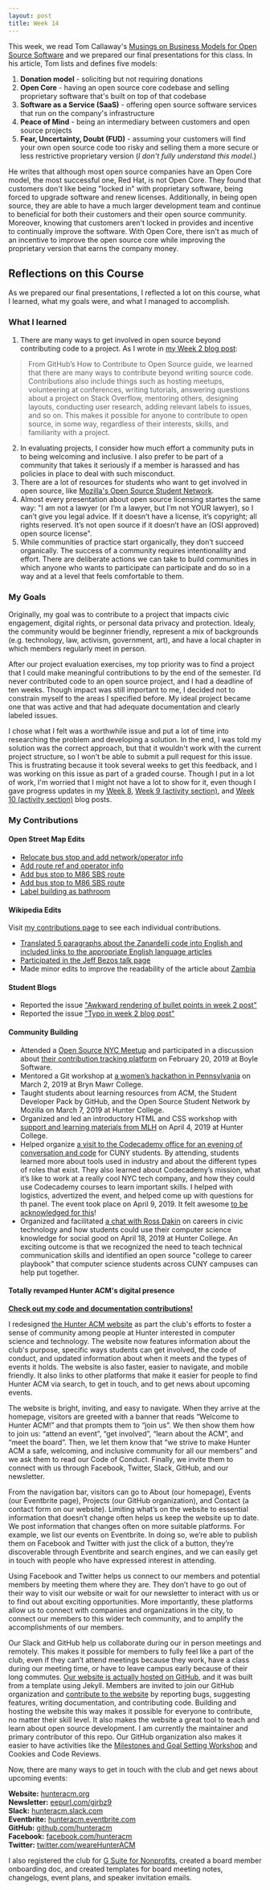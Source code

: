 ```yaml
---
layout: post
title: Week 14
---
```


This week, we read Tom Callaway's [Musings on Business Models for Open Source Software](https://spot.livejournal.com/327801.html) and we prepared our final presentations for this class. In his article, Tom lists and defines five models:
1. **Donation model** - soliciting but not requiring donations
2. **Open Core** - having an open source core codebase and selling proprietary software that's built on top of that codebase
3. **Software as a Service (SaaS)** - offering open source software services that run on the company's infrastructure
4. **Peace of Mind** - being an intermediary between customers and open source projects
5. **Fear, Uncertainty, Doubt (FUD)** - assuming your customers will find your own open source code too risky and selling them a more secure or less restrictive proprietary version (*I don't fully understand this model.*)

He writes that although most open source companies have an Open Core model, the most successful one, Red Hat, is not Open Core. They found that customers don't like being "locked in" with proprietary software, being forced to upgrade software and renew licenses. Additionally, in being open source, they are able to have a much larger development team and continue to beneficial for both their customers and their open source community. Moreover, knowing that customers aren't locked in provides and incentive to continually improve the software. With Open Core, there isn't as much of an incentive to improve the open source core while improving the proprietary version that earns the company money.  


## Reflections on this Course
As we prepared our final presentations, I reflected a lot on this course, what I learned, what my goals were, and what I managed to accomplish. 

### What I learned
1. There are many ways to get involved in open source beyond contributing code to a project. As I wrote in [my Week 2 blog post](https://hunter-college-ossd-spr19.github.io/codesue-weekly/week02/):
> From GitHub’s How to Contribute to Open Source guide, we learned that there are many ways to contribute beyond writing source code. Contributions also include things such as hosting meetups, volunteering at conferences, writing tutorials, answering questions about a project on Stack Overflow, mentoring others, designing layouts, conducting user research, adding relevant labels to issues, and so on. This makes it possible for anyone to contribute to open source, in some way, regardless of their interests, skills, and familiarity with a project.
2. In evaluating projects, I consider how much effort a community puts in to being welcoming and inclusive. I also prefer to be part of a community that takes it seriously if a member is harassed and has policies in place to deal with such misconduct.
3. There are a lot of resources for students who want to get involved in open source, like [Mozilla's Open Source Student Network](https://ossn.club/).
4. Almost every presentation about open source licensing startes the same way: "I am not a lawyer (or I’m a lawyer, but I’m not YOUR lawyer), so I can’t give you legal advice. If it doesn’t have a license, it’s copyright; all rights reserved. It’s not open source if it doesn’t have an (OSI approved) open source license".
5. While communities of practice start organically, they don’t succeed organically. The success of a community requires intentionalilty and effort. There are deliberate actions we can take to build communities in which anyone who wants to participate can participate and do so in a way and at a level that feels comfortable to them.

### My Goals
Originally, my goal was to contribute to a project that impacts civic engagement, digital rights, or personal data privacy and protection. Idealy, the community would be beginner friendly, represent a mix of backgrounds (e.g. technology, law, activism, government, art), and have a local chapter in which members regularly meet in person.

After our project evaluation exercises, my top priority was to find a project that I could make meaningful contributions to by the end of the semester. I’d never contributed code to an open source project, and I had a deadline of ten weeks. Though impact was still important to me, I decided not to constrain myself to the areas I specified before. My ideal project became one that was active and that had adequate documentation and clearly labeled issues.

I chose what I felt was a worthwhile issue and put a lot of time into researching the problem and developing a solution. In the end, I was told my solution was the correct approach, but that it wouldn't work with the current project structure, so I won't be able to submit a pull request for this issue. This is frustrating because it took several weeks to get this feedback, and I was working on this issue as part of a graded course. Though I put in a lot of work, I'm worried that I might not have a lot to show for it, even though I gave progress updates in my [Week 8](https://hunter-college-ossd-spr19.github.io/codesue-weekly/week08/), [Week 9 (activity section)](https://hunter-college-ossd-spr19.github.io/codesue-weekly/week09/), and [Week 10 (activity section)](https://hunter-college-ossd-spr19.github.io/codesue-weekly/week10/) blog posts.    

### My Contributions

#### Open Street Map Edits
- [Relocate bus stop and add network/operator info](https://www.openstreetmap.org/changeset/66780795#map=19/40.77784/-73.95179)
- [Add route ref and operator info](https://www.openstreetmap.org/changeset/66780461)
- [Add bus stop to M86 SBS route](https://www.openstreetmap.org/changeset/66780314)
- [Add bus stop to M86 SBS route](https://www.openstreetmap.org/changeset/66780179)
- [Label building as bathroom](https://www.openstreetmap.org/changeset/66742741#map=16/40.7721/-73.9539)

#### Wikipedia Edits
Visit [my contributions page](https://en.wikipedia.org/wiki/Special:Contributions/Codesue) to see each individual contributions. 
- [Translated 5 paragraphs about the Zanardelli code into English and included links to the appropriate English language articles](https://en.wikipedia.org/wiki/Zanardelli_Code)
- [Participated in the Jeff Bezos talk page](https://en.wikipedia.org/w/index.php?title=Talk:Jeff_Bezos&diff=prev&oldid=882278168)
- Made minor edits to improve the readability of the article about [Zambia](https://en.wikipedia.org/wiki/Zambia)

#### Student Blogs
- Reported the issue ["Awkward rendering of bullet points in week 2 post"](https://github.com/hunter-college-ossd-spr19/Shane-Lester99-weekly/issues/2)
- Reported the issue ["Typo in week 2 blog post"](https://github.com/hunter-college-ossd-spr19/msats5-weekly/issues/2)

#### Community Building
- Attended a [Open Source NYC Meetup](https://www.meetup.com/Open-Source-NYC/events/258592674/) and participated in a discussion about [their contribution tracking platform](https://hunter-college-ossd-spr19.github.io/codesue-weekly/week04/) on February 20, 2019 at Boyle Software.
- Mentored a Git workshop at [a women’s hackathon in Pennsylvania](http://sisterhacks.co/) on March 2, 2019 at Bryn Mawr College.
- Taught students about learning resources from ACM, the Student Developer Pack by GitHub, and the Open Source Student Network by Mozilla on March 7, 2019 at Hunter College.
- Organized and led an introductory HTML and CSS workshop with [support and learning materials from MLH](https://localhost.mlh.io/activities/build-first-website/) on April 4, 2019 at Hunter College.
- Helped organize [a visit to the Codecademy office for an evening of conversation and code](https://www.eventbrite.com/e/cuny-tech-at-codecademy-tickets-59247207994#) for CUNY students. By attending, students learned more about tools used in industry and about the different types of roles that exist. They also learned about Codecademy’s mission, what it’s like to work at a really cool NYC tech company, and how they could use Codecademy courses to learn important skills. I helped with logistics, advertized the event, and helped come up with questions for th panel. The event took place on April 9, 2019. It felt awesome [to be acknowledged for this](https://twitter.com/marielsmusings/status/1118522570981113857)!
- Organized and facilitated [a chat with Ross Dakin](https://www.facebook.com/events/2180543068678534/) on careers in civic technology and how students could use their computer science knowledge for social good on April 18, 2019 at Hunter College. An exciting outcome is that we recognized the need to teach technical communication skills and identified an open source "college to career playbook" that computer science students across CUNY campuses can help put together.

#### Totally revamped Hunter ACM's digital presence 

[**Check out my code and documentation contributions!**](https://github.com/hunteracm/hunteracm.github.io/commits?author=codesue)

I redesigned [the Hunter ACM website](https://www.hunteracm.org/) as part the club's efforts to foster a sense of community among people at Hunter interested in computer science and technology. The website now features information about the club's purpose, specific ways students can get involved, the code of conduct, and updated information about when it meets and the types of events it holds. The website is also faster, easier to navigate, and mobile friendly. It also links to other platforms that make it easier for people to find Hunter ACM via search, to get in touch, and to get news about upcoming events. 

The website is bright, inviting, and easy to navigate. When they arrive at the homepage, visitors are greeted with a banner that reads “Welcome to Hunter ACM!” and that prompts them to “join us”. We then show them how to join us: “attend an event”, “get involved”, “learn about the ACM”, and “meet the board”. Then, we let them know that “we strive to make Hunter ACM a safe, welcoming, and inclusive community for all our members” and we ask them to read our Code of Conduct. Finally, we invite them to connect with us through Facebook, Twitter, Slack, GitHub, and our newsletter. 

From the navigation bar, visitors can go to About (our homepage), Events (our Eventbrite page), Projects (our GitHub organization), and Contact (a contact form on our website). Limiting what’s on the website to essential information that doesn’t change often helps us keep the website up to date. We post information that changes often on more suitable platforms. For example, we list our events on Eventbrite. In doing so, we’re able to publish them on Facebook and Twitter with just the click of a button, they’re discoverable through Eventbrite and search engines, and we can easily get in touch with people who have expressed interest in attending.

Using Facebook and Twitter helps us connect to our members and potential members by meeting them where they are. They don’t have to go out of their way to visit our website or wait for our newsletter to interact with us or to find out about exciting opportunities. More importantly, these platforms allow us to connect with companies and organizations in the city, to connect our members to this wider tech community, and to amplify the accomplishments of our members.

Our Slack and GitHub help us collaborate during our in person meetings and remotely. This makes it possible for members to fully feel like a part of the club, even if they can’t attend meetings because they work, have a class during our meeting time, or have to leave campus early because of their long commutes. [Our website is actually hosted on GitHub](https://github.com/hunteracm/hunteracm.github.io), and it was built from a template using Jekyll. Members are invited to join our GitHub organization and [contribute to the website](https://github.com/hunteracm/hunteracm.github.io/blob/master/.github/CONTRIBUTING.md) by reporting bugs, suggesting features, writing documentation, and contributing code. Building and hosting the website this way makes it possible for everyone to contribute, no matter their skill level. It also makes the website a great tool to teach and learn about open source development.  I am currently the maintainer and primary contributor of this repo. Our GitHub organization also makes it easier to have activities like the [Milestones and Goal Setting Workshop](https://www.eventbrite.com/e/milestones-and-goal-setting-tickets-59305617699) and Cookies and Code Reviews.

Now, there are many ways to get in touch with the club and get news about upcoming events: 

**Website:** [hunteracm.org](https://www.hunteracm.org/) <br />
**Newsletter:** [eepurl.com/gjrbz9](https://acm.us14.list-manage.com/subscribe?u=40574f669e2894fb2eb79e2b6&id=d40cd1198a) <br />
**Slack:** [hunteracm.slack.com](https://hunteracm.slack.com/) <br />
**Eventbrite:** [hunteracm.eventbrite.com](https://www.eventbrite.com/o/hunter-acm-19855593997) <br />
**GitHub:** [github.com/hunteracm](https://github.com/hunteracm) <br />
**Facebook:** [facebook.com/hunteracm](https://www.facebook.com/hunteracm/) <br />
**Twitter:** [twitter.com/weareHunterACM](https://twitter.com/weareHunterACM) <br />

I also registered the club for [G Suite for Nonprofits](https://www.google.com/nonprofits/offerings/apps-for-nonprofits.html), created a board member onboarding doc, and created templates for board meeting notes, changelogs, event plans, and speaker invitation emails.
